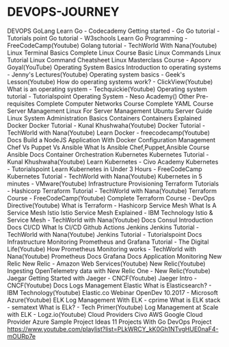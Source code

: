 # DEVOPS-JOURNEY
DEVOPS
GoLang
Learn Go - Codecademy
Getting started - Go
Go tutorial - Tutorials point
Go tutorial - W3schools
Learn Go Programming - FreeCodeCamp(Youtube)
Golang tutorial - TechWorld With Nana(Youtube)
Linux Terminal Basics
Complete Linux Course
Basic Linux Commands
Linux Tutorial
Linux Command Cheatsheet
Linux Masterclass Course - Apoorv Goyal(YouTube)
Operating System Basics
Introduction to operating systems - Jenny's Lectures(Youtube)
Operating system basics - Geek's Lesson(Youtube)
How do operating systems work? - ClickView(Youtube)
What is an operating system - Techquickie(Youtube)
Operating system tutorial - Tutorialspoint
Operating System - Neso Academy()
Other Pre-requisites
Complete Computer Networks Course
Complete YAML Course
Server Management
Linux For Server Management
Ubuntu Server Guide
Linux System Administration Basics
Containers
Containers Explained
Docker
Docker Tutorial - Kunal Khushwaha(Youtube)
Docker Tutorial - TechWorld with Nana(Youtube)
Learn Docker - freecodecamp(Youtube)
Docs
Build a NodeJS Application With Docker
Configuration Management
Chef Vs Puppet Vs Ansible
What Is Ansible
Chef,Puppet,Ansible Course
Ansible Docs
Container Orchestration
Kubernetes
Kubernetes Tutorial - Kunal Khushwaha(Youtube)
Learn Kubernetes - Civo Academy
Kubernetes - Tutorialspoint
Learn Kubernetes in Under 3 Hours - FreeCodeCamp
Kubernetes Tutorial - TechWorld with Nana(Youtube)
Kubernetes in 5 minutes - VMware(Youtube)
Infrastructure Provisioning
Terraform Tutorials - Hashicorp
Terraform Tutorial - TechWorld with Nana(Youtube)
Terraform Course - FreeCodeCamp(Youtube)
Complete Terraform Course - DevOps Directive(Youtube)
What is Terraform - Hashicorp
Service Mesh
What Is A Service Mesh
Istio
Istio Service Mesh Explained - IBM Technology
Istio & Service Mesh - TechWorld with Nana(Youtube)
Docs
Consul
Introduction
Docs
CI/CD
What Is CI/CD
Github Actions
Jenkins
Jenkins Tutorial - TechWorld with Nana(Youtube)
Jenkins Tutorial - Tutorialspoint
Docs
Infrastructure Monitoring
Prometheus and Grafana Tutorial - The Digital Life(Youtube)
How Prometheus Monitoring works - TechWorld with Nana(Youtube)
Prometheus Docs
Grafana Docs
Application Monitoring
New Relic
New Relic - Amazon Web Services(Youtube)
New Relic(Youtube)
Ingesting OpenTelemetry data with New Relic One - New Relic(Youtube)
Jaegar
Getting Started with Jaeger - CNCF(Youtube)
Jaeger Intro -CNCF(Youtube)
Docs
Logs Management
Elastic
What is Elasticsearch? - IBM Technology(Youtube)
Elastic.co Webinar
OpenDev 10.2017 - Microsoft Azure(Youtube)
ELK
Log Management With ELK - cprime
What is ELK stack - sematext
What is ELk? - Tech Primer(Youtube)
Log Management at Scale with ELK - Logz.io(Youtube)
Cloud Providers
Civo
AWS
Google Cloud Provider
Azure
Sample Project Ideas
11 Projects With Go
DevOps Project
https://www.youtube.com/playlist?list=PLkWRCY_kK0Gh1NTvgHUE0naF4-mOURp7e
